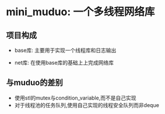 # mini_muduo: 一个多线程网络库

## 项目构成

* base库: 主要用于实现一个线程库和日志输出

* net库: 在使用base库的基础上上完成网络库

## 与muduo的差别
* 使用stl的mutex与condition_variable,而不是自己实现
* 对于线程池的任务队列,使用自己实现的线程安全队列而非deque
